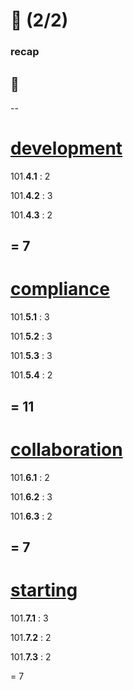 # 👀 (2/2)
### recap

## 💯
--
# [development](https://github.com/digital-sustainability/module-eoss-ospo101/blob/main/module4/README.md)

101.**4.1** : 2

101.**4.2** : 3

101.**4.3** : 2

= 7
--
# [compliance](https://github.com/digital-sustainability/module-eoss-ospo101/blob/main/module5/README.md)

101.**5.1** : 3

101.**5.2** : 3

101.**5.3** : 3

101.**5.4** : 2

= 11
--
# [collaboration](https://github.com/digital-sustainability/module-eoss-ospo101/blob/main/module6/README.md)

101.**6.1** : 2

101.**6.2** : 3

101.**6.3** : 2

= 7
--
# [starting](https://github.com/digital-sustainability/module-eoss-ospo101/blob/main/module7/README.md)

101.**7.1** : 3

101.**7.2** : 2

101.**7.3** : 2

= 7